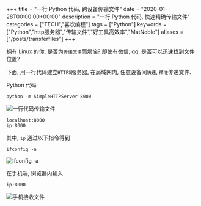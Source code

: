 +++
title = "一行 Python 代码, 跨设备传输文件"
date = "2020-01-28T00:00:00+00:00"
description = "一行 Python 代码, <kbd>快速精确</kbd>传输文件"
categories = ["TECH","喜欢编程"]
tags = ["Python"]
keywords = ["Python","http服务器","传输文件","好工具高效率","MatNoble"]
aliases = ["/posts/transferfiles"]
+++

拥有 Linux 的你, 是否为`传递文件`而烦恼? 即使有微信, qq, 是否可以迅速找到文件位置? 

下面, 用一行代码建立`HTTPS`服务器, 在局域网内, 任意设备间`快速`, `精准`传递文件.


Python 代码

```shell
python -m SimpleHTTPServer 8000
```

![一行代码传输文件](https://imgkr.cn-bj.ufileos.com/4d9e0649-adf7-40fd-b6e7-a7828d4f9295.gif)

```shell
localhost:8000
ip:8000
```

其中, `ip` 通过以下指令得到

```shell
ifconfig -a
```

<img src="https://imgkr.cn-bj.ufileos.com/57da2641-2364-47b3-a29e-d49b63469ac0.png" title="ifconfig -a" alt="ifconfig -a">


在手机端, 浏览器内输入

```shell
ip:8000
```

<img src="https://imgkr.cn-bj.ufileos.com/0839c899-55f1-4cfb-a36d-956aa3383679.jpg" title="手机接收文件" alt="手机接收文件">
